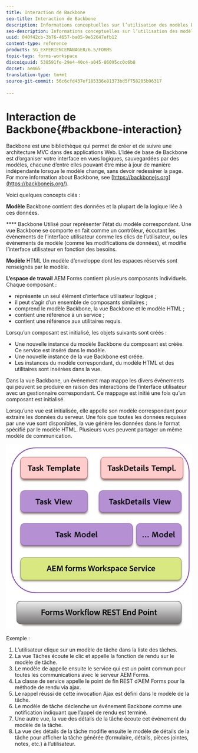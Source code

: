 ```yaml
---
title: Interaction de Backbone
seo-title: Interaction de Backbone
description: Informations conceptuelles sur l’utilisation des modèles Backbone JavaScript dans l’espace de travail AEM Forms.
seo-description: Informations conceptuelles sur l’utilisation des modèles Backbone JavaScript dans l’espace de travail AEM Forms.
uuid: 040f42cb-3b76-4657-ba05-9e52647efb12
content-type: reference
products: SG_EXPERIENCEMANAGER/6.5/FORMS
topic-tags: forms-workspace
discoiquuid: 538591fe-29e4-40c4-a045-06095cc0c6b8
docset: aem65
translation-type: tm+mt
source-git-commit: 56c6cfd437ef185336e81373bd5f758205b96317

---
```



# Interaction de Backbone{#backbone-interaction}

Backbone est une bibliothèque qui permet de créer et de suivre une architecture MVC dans des applications Web. L’idée de base de Backbone est d’organiser votre interface en vues logiques, sauvegardées par des modèles, chacune d’entre elles pouvant être mise à jour de manière indépendante lorsque le modèle change, sans devoir redessiner la page. For more information about Backbone, see [https://backbonejs.org](https://backbonejs.org/).

Voici quelques concepts clés :

**Modèle** Backbone contient des données et la plupart de la logique liée à ces données.

**** Backbone Utilisé pour représenter l’état du modèle correspondant. Une vue Backbone se comporte en fait comme un contrôleur, écoutant les événements de l’interface utilisateur comme les clics de l’utilisateur, ou les événements de modèle (comme les modifications de données), et modifie l’interface utilisateur en fonction des besoins.

**Modèle** HTML Un modèle d’enveloppe dont les espaces réservés sont renseignés par le modèle.

**L’espace de travail** AEM Forms contient plusieurs composants individuels. Chaque composant :

* représente un seul élément d’interface utilisateur logique ;
* il peut s’agir d’un ensemble de composants similaires ;
* comprend le modèle Backbone, la vue Backbone et le modèle HTML ;
* contient une référence à un service ;
* contient une référence aux utilitaires requis.

Lorsqu’un composant est initialisé, les objets suivants sont créés :

* Une nouvelle instance du modèle Backbone du composant est créée. Ce service est inséré dans le modèle.
* Une nouvelle instance de la vue Backbone est créée.
* Les instances du modèle correspondant, du modèle HTML et des utilitaires sont insérées dans la vue.

Dans la vue Backbone, un événement map mappe les divers événements qui peuvent se produire en raison des interactions de l’interface utilisateur avec un gestionnaire correspondant. Ce mappage est initié une fois qu’un composant est initialisé.

Lorsqu’une vue est initialisée, elle appelle son modèle correspondant pour extraire les données du serveur. Une fois que toutes les données requises par une vue sont disponibles, la vue génère les données dans le format spécifié par le modèle HTML. Plusieurs vues peuvent partager un même modèle de communication.

![](do-not-localize/aem_forms_workflow.png)

Exemple :

1. L’utilisateur clique sur un modèle de tâche dans la liste des tâches.
1. La vue Tâches écoute le clic et appelle la fonction de rendu sur le modèle de tâche.
1. Le modèle de  appelle ensuite le service qui est un point commun pour toutes les communications avec le serveur AEM Forms.
1. La classe de service appelle le point de fin REST d’AEM Forms pour la méthode de rendu via ajax.
1. Le rappel réussi de cette invocation Ajax est défini dans le modèle de la tâche.
1. Le modèle de tâche déclenche un événement Backbone comme une notification indiquant que l’appel de rendu est terminé.
1. Une autre vue, la vue des détails de la tâche écoute cet événement du modèle de la tâche.
1. La vue des détails de la tâche modifie ensuite le modèle de détails de la tâche pour afficher la tâche générée (formulaire, détails, pièces jointes, notes, etc.) à l’utilisateur.
